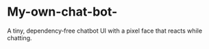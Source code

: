 # My-own-chat-bot-
A tiny, dependency‑free chatbot UI with a pixel face that reacts while chatting.
